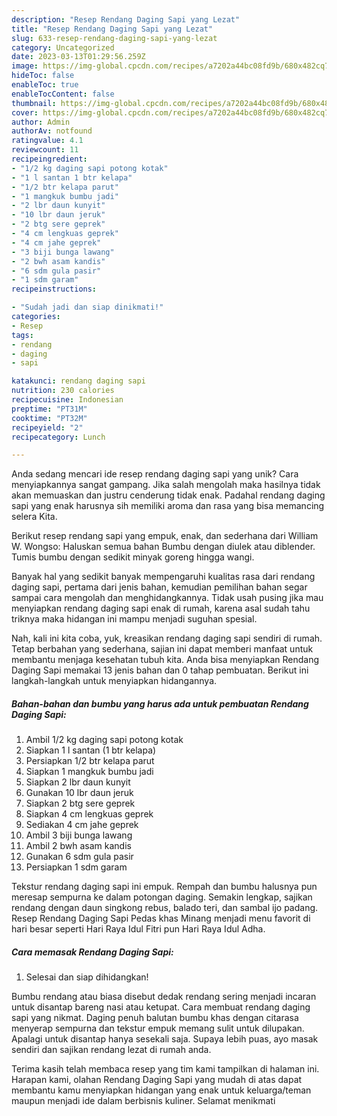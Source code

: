 ```yaml
---
description: "Resep Rendang Daging Sapi yang Lezat"
title: "Resep Rendang Daging Sapi yang Lezat"
slug: 633-resep-rendang-daging-sapi-yang-lezat
category: Uncategorized
date: 2023-03-13T01:29:56.259Z
image: https://img-global.cpcdn.com/recipes/a7202a44bc08fd9b/680x482cq70/rendang-daging-sapi-foto-resep-utama.jpg
hideToc: false
enableToc: true
enableTocContent: false
thumbnail: https://img-global.cpcdn.com/recipes/a7202a44bc08fd9b/680x482cq70/rendang-daging-sapi-foto-resep-utama.jpg
cover: https://img-global.cpcdn.com/recipes/a7202a44bc08fd9b/680x482cq70/rendang-daging-sapi-foto-resep-utama.jpg
author: Admin
authorAv: notfound
ratingvalue: 4.1
reviewcount: 11
recipeingredient:
- "1/2 kg daging sapi potong kotak"
- "1 l santan 1 btr kelapa"
- "1/2 btr kelapa parut"
- "1 mangkuk bumbu jadi"
- "2 lbr daun kunyit"
- "10 lbr daun jeruk"
- "2 btg sere geprek"
- "4 cm lengkuas geprek"
- "4 cm jahe geprek"
- "3 biji bunga lawang"
- "2 bwh asam kandis"
- "6 sdm gula pasir"
- "1 sdm garam"
recipeinstructions:

- "Sudah jadi dan siap dinikmati!"
categories:
- Resep
tags:
- rendang
- daging
- sapi

katakunci: rendang daging sapi 
nutrition: 230 calories
recipecuisine: Indonesian
preptime: "PT31M"
cooktime: "PT32M"
recipeyield: "2"
recipecategory: Lunch

---
```





Anda sedang mencari ide resep rendang daging sapi yang unik? Cara menyiapkannya sangat gampang. Jika salah mengolah maka hasilnya tidak akan memuaskan dan justru cenderung tidak enak. Padahal rendang daging sapi yang enak harusnya sih memiliki aroma dan rasa yang bisa memancing selera Kita.





Berikut resep rendang sapi yang empuk, enak, dan sederhana dari William W. Wongso: Haluskan semua bahan Bumbu dengan diulek atau diblender. Tumis bumbu dengan sedikit minyak goreng hingga wangi.

Banyak hal yang sedikit banyak mempengaruhi kualitas rasa dari rendang daging sapi, pertama dari jenis bahan, kemudian pemilihan bahan segar sampai cara mengolah dan menghidangkannya. Tidak usah pusing jika mau menyiapkan rendang daging sapi enak di rumah, karena asal sudah tahu triknya maka hidangan ini mampu menjadi suguhan spesial.






Nah, kali ini kita coba, yuk, kreasikan rendang daging sapi sendiri di rumah. Tetap berbahan yang sederhana, sajian ini dapat memberi manfaat untuk membantu menjaga kesehatan tubuh kita. Anda bisa menyiapkan Rendang Daging Sapi memakai 13 jenis bahan dan 0 tahap pembuatan. Berikut ini langkah-langkah untuk menyiapkan hidangannya.

<!--inarticleads1-->

##### Bahan-bahan dan bumbu yang harus ada untuk pembuatan Rendang Daging Sapi:

1. Ambil 1/2 kg daging sapi potong kotak
1. Siapkan 1 l santan (1 btr kelapa)
1. Persiapkan 1/2 btr kelapa parut
1. Siapkan 1 mangkuk bumbu jadi
1. Siapkan 2 lbr daun kunyit
1. Gunakan 10 lbr daun jeruk
1. Siapkan 2 btg sere geprek
1. Siapkan 4 cm lengkuas geprek
1. Sediakan 4 cm jahe geprek
1. Ambil 3 biji bunga lawang
1. Ambil 2 bwh asam kandis
1. Gunakan 6 sdm gula pasir
1. Persiapkan 1 sdm garam


Tekstur rendang daging sapi ini empuk. Rempah dan bumbu halusnya pun meresap sempurna ke dalam potongan daging. Semakin lengkap, sajikan rendang dengan daun singkong rebus, balado teri, dan sambal ijo padang. Resep Rendang Daging Sapi Pedas khas Minang menjadi menu favorit di hari besar seperti Hari Raya Idul Fitri pun Hari Raya Idul Adha. 

<!--inarticleads2-->

##### Cara memasak Rendang Daging Sapi:


1. Selesai dan siap dihidangkan!

Bumbu rendang atau biasa disebut dedak rendang sering menjadi incaran untuk disantap bareng nasi atau ketupat. Cara membuat rendang daging sapi yang nikmat. Daging penuh balutan bumbu khas dengan citarasa menyerap sempurna dan tekstur empuk memang sulit untuk dilupakan. Apalagi untuk disantap hanya sesekali saja. Supaya lebih puas, ayo masak sendiri dan sajikan rendang lezat di rumah anda. 

Terima kasih telah membaca resep yang tim kami tampilkan di halaman ini. Harapan kami, olahan Rendang Daging Sapi yang mudah di atas dapat membantu kamu menyiapkan hidangan yang enak untuk keluarga/teman maupun menjadi ide dalam berbisnis kuliner. Selamat menikmati
